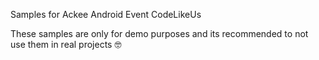 Samples for Ackee Android Event CodeLikeUs 

These samples are only for demo purposes and its recommended to not use them in real projects 🤓
